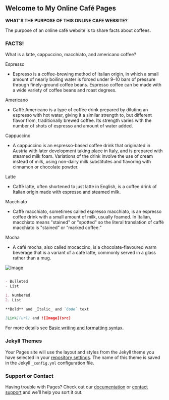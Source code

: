 ## Welcome to My Online Café Pages

**WHAT'S THE PURPOSE OF THIS ONLINE CAFE WEBSITE?**

The purpose of an online café website is to share facts about coffees. 



### FACTS!

What is a latte, cappuccino, macchiato, and americano coffee?

Espresso
- Espresso is a coffee-brewing method of Italian origin, in which a small amount of nearly boiling water is forced under 9–10 bars of pressure through finely-ground coffee beans. Espresso coffee can be made with a wide variety of coffee beans and roast degrees.

Americano
- Caffè Americano is a type of coffee drink prepared by diluting an espresso with hot water, giving it a similar strength to, but different flavor from, traditionally brewed coffee. Its strength varies with the number of shots of espresso and amount of water added.

Cappuccino
- A cappuccino is an espresso-based coffee drink that originated in Austria with later development taking place in Italy, and is prepared with steamed milk foam. Variations of the drink involve the use of cream instead of milk, using non-dairy milk substitutes and flavoring with cinnamon or chocolate powder.

Latte
- Caffè latte, often shortened to just latte in English, is a coffee drink of Italian origin made with espresso and steamed milk.

Macchiato
- Caffè macchiato, sometimes called espresso macchiato, is an espresso coffee drink with a small amount of milk, usually foamed. In Italian, macchiato means "stained" or "spotted" so the literal translation of caffè macchiato is "stained” or “marked coffee.”

Mocha
- A café mocha, also called mocaccino, is a chocolate-flavoured warm beverage that is a variant of a café latte, commonly served in a glass rather than a mug.



![Image](https://coffeedorks.com/wp-content/uploads/2019/02/americano-vs-latte-.jpg)



```markdown

- Bulleted
- List

1. Numbered
2. List

**Bold** and _Italic_ and `Code` text

[Link](url) and ![Image](src)
```

For more details see [Basic writing and formatting syntax](https://docs.github.com/en/github/writing-on-github/getting-started-with-writing-and-formatting-on-github/basic-writing-and-formatting-syntax).

### Jekyll Themes

Your Pages site will use the layout and styles from the Jekyll theme you have selected in your [repository settings](https://github.com/lmscedu/LaysWebsite/settings/pages). The name of this theme is saved in the Jekyll `_config.yml` configuration file.

### Support or Contact

Having trouble with Pages? Check out our [documentation](https://docs.github.com/categories/github-pages-basics/) or [contact support](https://support.github.com/contact) and we’ll help you sort it out.
